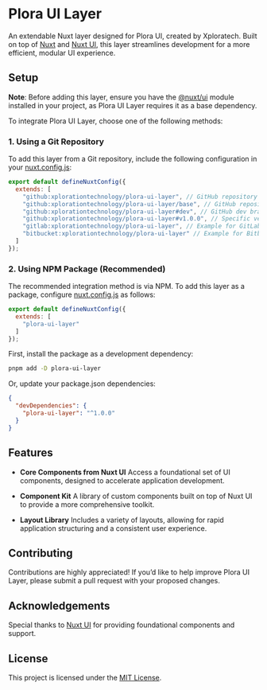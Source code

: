 # Plora UI Layer

An extendable Nuxt layer designed for Plora UI, created by Xploratech. Built on top of [Nuxt](https://nuxtjs.org/) and [Nuxt UI](https://ui.nuxt.com/), this layer streamlines development for a more efficient, modular UI experience.

## Setup

**Note**: Before adding this layer, ensure you have the [@nuxt/ui](https://ui.nuxt.com/getting-started/installation) module installed in your project, as Plora UI Layer requires it as a base dependency.

To integrate Plora UI Layer, choose one of the following methods:

### 1. Using a Git Repository

To add this layer from a Git repository, include the following configuration in your [nuxt.config.js](https://nuxt.com/docs/guide/going-further/layers#git-repository):

```javascript
export default defineNuxtConfig({
  extends: [
    "github:xplorationtechnology/plora-ui-layer", // GitHub repository
    "github:xplorationtechnology/plora-ui-layer/base", // GitHub repository with /base directory
    "github:xplorationtechnology/plora-ui-layer#dev", // GitHub dev branch
    "github:xplorationtechnology/plora-ui-layer#v1.0.0", // Specific version tag v1.0.0
    "gitlab:xplorationtechnology/plora-ui-layer", // Example for GitLab
    "bitbucket:xplorationtechnology/plora-ui-layer" // Example for Bitbucket
  ]
});
```

### 2. Using NPM Package (Recommended)

The recommended integration method is via NPM. To add this layer as a package, configure [nuxt.config.js](https://nuxt.com/docs/guide/going-further/layers#npm-package) as follows:

```javascript
export default defineNuxtConfig({
  extends: [
    "plora-ui-layer"
  ]
});
```

First, install the package as a development dependency:

```bash
pnpm add -D plora-ui-layer
```

Or, update your package.json dependencies:

```json
{
  "devDependencies": {
    "plora-ui-layer": "^1.0.0"
  }
}
```

## Features

- **Core Components from Nuxt UI**
  Access a foundational set of UI components, designed to accelerate application development.

- **Component Kit**
  A library of custom components built on top of Nuxt UI to provide a more comprehensive toolkit.

- **Layout Library**
  Includes a variety of layouts, allowing for rapid application structuring and a consistent user experience.

## Contributing

Contributions are highly appreciated! If you’d like to help improve Plora UI Layer, please submit a pull request with your proposed changes.

## Acknowledgements

Special thanks to [Nuxt UI](https://ui.nuxt.com/) for providing foundational components and support.

## License

This project is licensed under the [MIT License](LICENSE).
